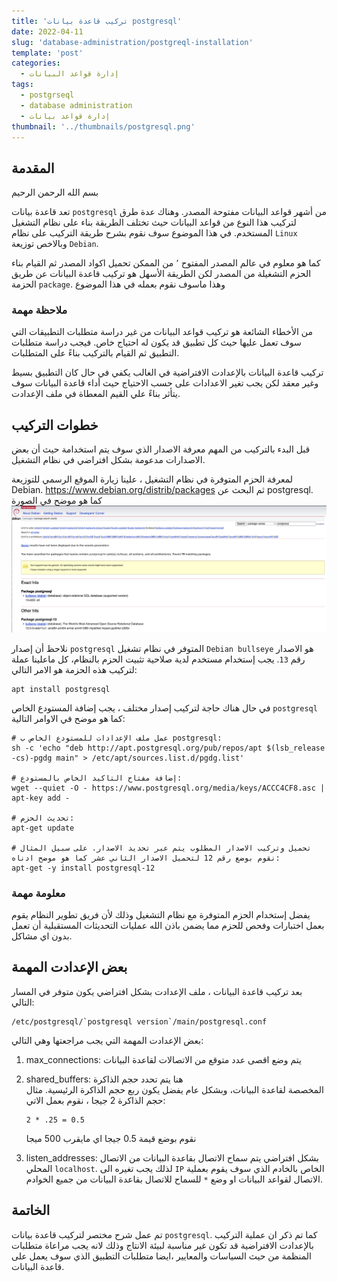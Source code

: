 ```yaml
---
title: 'تركيب قاعدة بيانات postgresql'
date: 2022-04-11
slug: 'database-administration/postgreql-installation'
template: 'post'
categories:
  - إدارة قواعد البيانات
tags:
  - postgrseql
  - database administration
  - إدارة قواعد بيانات 
thumbnail: '../thumbnails/postgresql.png'
---
```


## المقدمة 
بسم الله الرحمن الرحيم

تعد قاعدة بيانات `postgresql` من أشهر قواعد البيانات مفتوحة المصدر. 
وهناك عدة طرق لتركيب هذا النوع من قواعد البيانات حيث تختلف الطريقة بناء على نظام التشغيل المستخدم. 
في هذا الموضوع سوف نقوم بشرح طريقة التركيب على نظام `Linux` وبالاخص توزيعة `Debian`.

كما هو معلوم في عالم المصدر المفتوح ٬ من الممكن تحميل اكواد المصدر ثم القيام بناء الحزم التشغيلة من المصدر لكن الطريقة الأسهل هو تركيب قاعدة البيانات عن طريق الحزمة `package`. وهذا ماسوف نقوم بعمله في هذا الموضوع

### ملاحظة مهمة
من الأخطاء الشائعة هو تركيب قواعد البيانات من غير دراسة متطلبات التطبيقات التي سوف تعمل عليها حيث كل تطبيق قد يكون له احتياج خاص. فيجب دراسة متطلبات التطبيق ثم القيام بالتركيب بناءً على المتطلبات.

 تركيب قاعدة البيانات بالإعدادت الافتراضية في الغالب  يكفي في حال كان التطبيق بسيط وغير معقد لكن يجب تغير الاعدادات على حسب الاحتياج حيث أداء قاعدة البيانات سوف يتأثر بناءً علي القيم المعطاة في  ملف الإعدادت.

##  خطوات التركيب
قبل البدء بالتركيب من المهم  معرفة الاصدار الذي سوف يتم استخدامة حيث أن بعض الاصدارات مدعومة بشكل افتراضي في نظام التشغيل.

لمعرفة الحزم المتوفرة في نظام التشغيل ، علينا زيارة الموقع الرسمي للتوزيعة Debian.
https://www.debian.org/distrib/packages
ثم البحث عن postgresql. 
كما هو موضح في الصورة
![package-search](../images/postgresql-installation/package-search.png "package-search")

نلاحظ أن إصدار `postgresql` المتوفر في نظام تشغيل `Debian bullseye` 
هو الاصدار رقم `13`.
يجب إستخدام مستخدم لدية صلاحية تثبيت الحزم بالنظام،
كل ماعلينا عملة لتركيب هذه الحزمة هو الامر التالي:

```
apt install postgresql
```
في حال هناك حاجة لتركيب إصدار مختلف ، يجب إضافة المستودع الخاص `postgresql` كما هو موضح في الاوامر التالية:

```
# عمل ملف الإعدادات للمستودع الخاص ب postgresql:
sh -c 'echo "deb http://apt.postgresql.org/pub/repos/apt $(lsb_release -cs)-pgdg main" > /etc/apt/sources.list.d/pgdg.list'

# إضافة مفتاح التاكيد الخاص بالمستودع:
wget --quiet -O - https://www.postgresql.org/media/keys/ACCC4CF8.asc |  apt-key add -

# تحديث الحزم:
apt-get update

# تحميل وتركيب الاصدار المطلوب يتم عبر تحديد الاصدار. على سبيل المثال نقوم بوضع رقم 12 لتحميل الاصدار الثاني عشر كما هو موضح ادناه:
apt-get -y install postgresql-12
```


### معلومة مهمة
يفضل إستخدام الحزم المتوفرة مع نظام التشغيل  وذلك لأن فريق تطوير النظام يقوم  بعمل 
اختبارات وفحص للحزم مما يضمن باذن الله عمليات التحديثات المستقبلية أن تعمل  بدون اي مشاكل.

## بعض الإعدادت المهمة
بعد تركيب قاعدة البيانات ، ملف الإعدادت بشكل افتراضي يكون متوفر في المسار التالي:
```
/etc/postgresql/`postgresql version`/main/postgresql.conf
```
بعض الإعدادت المهمة التي يجب مراجعتها وهي التالي: 
1. max_connections: يتم وضع اقصى عدد متوقع من الاتصالات لقاعدة البيانات
2. shared_buffers: هنا يتم تحدد حجم الذاكرة   
المخصصة لقاعدة البيانات، وبشكل عام يفضل يكون 
ربع حجم 
الذاكرة الرئيسية. مثال حجم الذاكرة 2 جيجا ، نقوم بعمل الاتي:
   ```
   2 * .25 = 0.5
   ```
   نقوم بوضع قيمة 0.5 جيجا اي مايقرب 500 ميجا 

3. listen_addresses: بشكل افتراضي يتم سماح الاتصال بقاعدة البيانات من الاتصال المحلي `localhost`. لذلك يجب تغيره الى `IP` الخاص بالخادم الذي سوف يقوم بعملية الاتصال لقواعد البيانات او وضع `*` للسماح للاتصال بقاعدة البيانات من جميع الخوادم.

## الخاتمة
تم عمل شرح مختصر لتركيب قاعدة بيانات `postgresql`. كما تم ذكر ان عملية التركيب بالإعدادت الافتراضية قد تكون غير مناسبة لبيئة الانتاج وذلك لانه يجب مراعاة متطلبات المنظمة من حيث السياسات والمعايير ،ايضا متطلبات التطبيق الذي سوف يعمل على قاعدة البيانات.

<Author slug="ahmed" />
